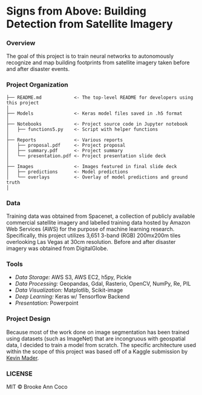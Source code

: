 # Signs from Above: Building Detection from Satellite Imagery

### Overview
The goal of this project is to train neural networks to autonomously recognize and map building footprints from satellite imagery taken before and after disaster events.  

### Project Organization
    ├── README.md            <- The top-level README for developers using this project
    │
    ├── Models               <- Keras model files saved in .h5 format
    │
    ├── Notebooks            <- Project source code in Jupyter notebook
    │   ├── functions5.py    <- Script with helper functions
    │
    ├── Reports              <- Various reports
    │   ├── proposal.pdf     <- Project proposal
    │   ├── summary.pdf      <- Project summary
    │   └── presentation.pdf <- Project presentation slide deck
    │
    ├── Images               <- Images featured in final slide deck
    │   ├── predictions      <- Model predictions
    │   └── overlays         <- Overlay of model predictions and ground truth
    │   

### Data
Training data was obtained from Spacenet, a collection of publicly available commercial satellite imagery and labelled training data hosted by Amazon Web Services (AWS) for the purpose of machine learning research. Specifically, this project utilizes 3,651 3-band (RGB) 200mx200m tiles overlooking Las Vegas at 30cm resolution. Before and after disaster imagery was obtained from DigitalGlobe.  

### Tools
* *Data Storage:* AWS S3, AWS EC2, h5py, Pickle
* *Data Processing:* Geopandas, Gdal, Rasterio, OpenCV, NumPy, Re, PIL
* *Data Visualization:* Matplotlib, Scikit-image
* *Deep Learning:* Keras w/ Tensorflow Backend
* *Presentation:* Powerpoint   

### Project Design
Because most of the work done on image segmentation has been trained using datasets (such as ImageNet) that are incongruous with geospatial data, I decided to train a model from scratch. The specific architecture used within the scope of this project was based off of a Kaggle submission by [Kevin Mader](https://www.kaggle.com/kmader/synthetic-word-ocr).

### LICENSE
MIT © Brooke Ann Coco
